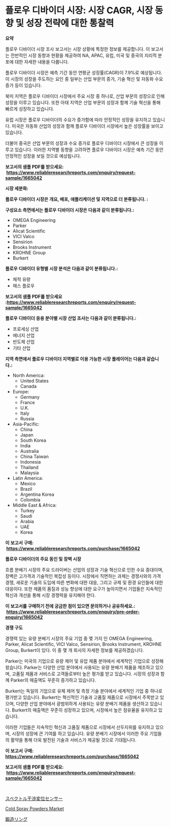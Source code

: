 <p><h1>플로우 디바이더 시장: 시장 CAGR, 시장 동향 및 성장 전략에 대한 통찰력</h1></p><p><strong>요약</strong></p>
<p><p>플로우 디바이더 시장 조사 보고서는 시장 상황에 특정한 정보를 제공합니다. 이 보고서는 전반적인 시장 동향과 현황을 제공하여 NA, APAC, 유럽, 미국 및 중국의 지리적 분포에 대한 자세한 내용을 다룹니다. </p><p>플로우 디바이더 시장은 예측 기간 동안 연평균 성장률(CAGR)이 7.9%로 예상됩니다. 이 시장의 성장을 주도하는 요인 중 일부는 산업 부문의 증가, 기술 혁신 및 자동화 수요 증가 등이 있습니다. </p><p>북미 지역은 플로우 디바이더 시장에서 주요 시장 중 하나로, 산업 부문의 성장으로 인해 성장을 이루고 있습니다. 또한 아태 지역은 산업 부문의 성장과 함께 기술 혁신을 통해 빠르게 성장하고 있습니다. </p><p>유럽 시장은 플로우 디바이더의 수요가 증가함에 따라 안정적인 성장을 유지하고 있습니다. 미국은 자동화 산업의 성장과 함께 플로우 디바이더 시장에서 높은 성장률을 보이고 있습니다. </p><p>더불어 중국은 산업 부문의 성장과 수요 증가로 플로우 디바이더 시장에서 큰 성장을 이루고 있습니다. 이러한 지역별 동향을 고려하면 플로우 디바이더 시장은 예측 기간 동안 안정적인 성장을 보일 것으로 예상됩니다.</p></p>
<p><strong>보고서의 샘플 PDF를 받으세요: &nbsp;<a href="https://www.reliableresearchreports.com/enquiry/request-sample/1665042">https://www.reliableresearchreports.com/enquiry/request-sample/1665042</a></strong></p>
<p><strong>시장 세분화:</strong></p>
<p><strong> 플로우 디바이더 시장은 개요, 배포, 애플리케이션 및 지역으로 더 분류됩니다. :</strong></p>
<p><strong>구성요소 측면에서는 플로우 디바이더 시장은 다음과 같이 분류됩니다.:</strong></p>
<p><ul><li>OMEGA Engineering</li><li>Parker</li><li>Alicat Scientific</li><li>VICI Valco</li><li>Sensirion</li><li>Brooks Instrument</li><li>KROHNE Group</li><li>Burkert</li></ul></p>
<p><strong> 플로우 디바이더 유형별 시장 분석은 다음과 같이 분류됩니다.:</strong></p>
<p><ul><li>체적 유량</li><li>매스 플로우</li></ul></p>
<p><strong>보고서의 샘플 PDF를 받으세요 :<a href="https://www.reliableresearchreports.com/enquiry/request-sample/1665042">https://www.reliableresearchreports.com/enquiry/request-sample/1665042</a></strong></p>
<p><strong> 플로우 디바이더 응용 분야별 시장 산업 조사는 다음과 같이 분류됩니다.:</strong></p>
<p><ul><li>프로세싱 산업</li><li>에너지 산업</li><li>반도체 산업</li><li>기타 산업</li></ul></p>
<p><strong>지역 측면에서 플로우 디바이더 지역별로 이용 가능한 시장 플레이어는 다음과 같습니다.:</strong></p>
<p><ul>
    <li>
        North America:
        <ul>
            <li>United States</li>
            <li>Canada</li>
        </ul>
    </li>
    <li>
        Europe:
        <ul>
            <li>Germany</li>
            <li>France</li>
            <li>U.K.</li>
            <li>Italy</li>
            <li>Russia</li>
        </ul>
    </li>
    <li>
        Asia-Pacific:
        <ul>
            <li>China</li>
            <li>Japan</li>
            <li>South Korea</li>
            <li>India</li>
            <li>Australia</li>
            <li>China Taiwan</li>
            <li>Indonesia</li>
            <li>Thailand</li>
            <li>Malaysia</li>
        </ul>
    </li>
    <li>
        Latin America:
        <ul>
            <li>Mexico</li>
            <li>Brazil</li>
            <li>Argentina Korea</li>
            <li>Colombia</li>
        </ul>
    </li>
    <li>
        Middle East & Africa:
        <ul>
            <li>Turkey</li>
            <li>Saudi</li>
            <li>Arabia</li>
            <li>UAE</li>
            <li>Korea</li>
        </ul>
    </li>
    </ul></p>
<p><strong>이 보고서 구매: &nbsp;<a href="https://www.reliableresearchreports.com/purchase/1665042">https://www.reliableresearchreports.com/purchase/1665042</a></strong></p>
<p><strong>플로우 디바이더의 주요 동인 및 장벽 시장</strong></p>
<p><p>흐름 분배기 시장의 주요 드라이버는 산업의 성장과 기술 혁신으로 인한 수요 증대이며, 장벽은 고가격과 기술적인 복잡성 등이다. 시장에서 직면하는 과제는 경쟁사와의 가격 경쟁, 새로운 기술의 도입에 따른 변화에 대한 대응, 그리고 규제 및 환경 요인들에 대한 대응이다. 또한 제품의 품질과 성능 향상에 대한 요구가 높아지면서 기업들은 지속적인 혁신과 개선을 통해 시장 경쟁력을 유지해야 한다.</p></p>
<p><strong>이 보고서를 구매하기 전에 궁금한 점이 있으면 문의하거나 공유하세요.: &nbsp;<a href="https://www.reliableresearchreports.com/enquiry/pre-order-enquiry/1665042">https://www.reliableresearchreports.com/enquiry/pre-order-enquiry/1665042</a></strong></p>
<p><strong>경쟁 구도</strong></p>
<p><p>경쟁력 있는 유량 분배기 시장의 주요 기업 중 몇 가지 인 OMEGA Engineering, Parker, Alicat Scientific, VICI Valco, Sensirion, Brooks Instrument, KROHNE Group, Burkert이 있다. 이 중 몇 개 회사의 자세한 정보를 제공하겠습니다.</p><p>Parker는 미국의 기업으로 유량 제어 및 유압 제품 분야에서 세계적인 기업으로 성장해왔습니다. Parker는 다양한 산업 분야에서 사용되는 유량 분배기 제품을 제조하고 있으며, 고품질 제품과 서비스로 고객들로부터 높은 평가를 받고 있습니다. 시장의 성장과 함께 Parker의 매출액도 꾸준히 증가하고 있습니다.</p><p>Burkert는 독일의 기업으로 유체 제어 및 측정 기술 분야에서 세계적인 기업 중 하나로 평가받고 있습니다. Burkert는 혁신적인 기술과 고품질 제품으로 시장에서 주목받고 있으며, 다양한 산업 분야에서 광범위하게 사용되는 유량 분배기 제품을 생산하고 있습니다. Burkert의 매출액은 꾸준히 성장하고 있으며, 시장에서 높은 점유율을 유지하고 있습니다. </p><p>이러한 기업들은 지속적인 혁신과 고품질 제품으로 시장에서 선두지위를 유지하고 있으며, 시장의 성장에 큰 기여를 하고 있습니다. 유량 분배기 시장에서 이러한 주요 기업들의 활약을 통해 더욱 발전된 기술과 서비스가 제공될 것으로 기대됩니다.</p></p>
<p><strong>이 보고서 구매: &nbsp; <a href="https://www.reliableresearchreports.com/purchase/1665042">https://www.reliableresearchreports.com/purchase/1665042</a></strong></p>
<p><strong>보고서의 샘플 PDF를 받으세요: &nbsp;<a href="https://www.reliableresearchreports.com/enquiry/request-sample/1665042">https://www.reliableresearchreports.com/enquiry/request-sample/1665042</a></strong><strong></strong></p>
<p>&nbsp;</p>
<p><p><a href="https://medium.com/@eugenethompson65/%E3%82%B9%E3%83%9A%E3%82%AF%E3%83%88%E3%83%AB%E3%82%A4%E3%83%B3%E3%82%BF%E3%83%BC%E3%83%95%E3%82%A7%E3%82%A2%E3%83%87%E3%82%A3%E3%82%B9%E3%83%97%E3%83%AC%E3%82%A4%E3%82%B9%E3%82%BB%E3%83%B3%E3%82%B5%E3%83%BC%E5%B8%82%E5%A0%B4%E3%81%AE%E3%82%B5%E3%82%A4%E3%82%BA%E3%81%AF-%E3%82%B0%E3%83%AD%E3%83%BC%E3%83%90%E3%83%AB%E7%94%A3%E6%A5%AD%E3%81%AB%E3%81%8A%E3%81%91%E3%82%8B%E6%9C%80%E9%81%A9%E3%81%AA%E3%83%9E%E3%83%BC%E3%82%B1%E3%83%86%E3%82%A3%E3%83%B3%E3%82%B0%E3%83%81%E3%83%A3%E3%83%B3%E3%83%8D%E3%83%AB%E3%82%92%E6%98%8E%E3%82%89%E3%81%8B%E3%81%AB%E3%81%97%E3%81%BE%E3%81%99-75b710a54b3b">スペクトル干渉変位センサー</a></p><p><a href="https://military-diascia-e68.notion.site/Cold-Spray-Powders-Market-Research-Report-The-Key-To-Successful-Business-Strategy-Forecasted-for-Pe-a9849279a43a45229cea57e53d3ce659">Cold Spray Powders Market</a></p><p><a href="https://medium.com/@karinaokon69/2024%E5%B9%B4%E3%81%8B%E3%82%892031%E5%B9%B4%E3%81%BE%E3%81%A7%E3%81%AE%E4%BA%88%E6%B8%AC%E3%81%95%E3%82%8C%E3%82%8B%E9%8D%9B%E9%80%A0%E3%83%AA%E3%83%B3%E3%82%B0%E5%B8%82%E5%A0%B4%E3%81%AE%E3%83%88%E3%83%AC%E3%83%B3%E3%83%89%E3%81%A8%E5%B8%82%E5%A0%B4%E5%88%86%E6%9E%90-1dc974bb86b3">鍛造リング</a></p></p>